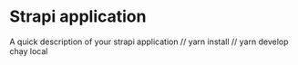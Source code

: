 # Strapi application

A quick description of your strapi application
// yarn install 
// yarn develop chạy local